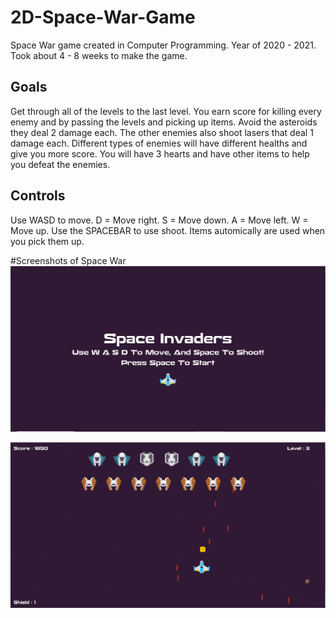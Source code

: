 # 2D-Space-War-Game
Space War game created in Computer Programming. Year of 2020 - 2021. Took about 4 - 8 weeks to make the game.

## Goals
Get through all of the levels to the last level. You earn score for killing every enemy and by passing the levels and picking up items. Avoid the asteroids they deal 2 damage each. The other enemies also shoot lasers that deal 1 damage each. Different types of enemies will have different healths and give you more score. You will have 3 hearts and have other items to help you defeat the enemies.

## Controls
Use WASD to move. D = Move right. S = Move down. A = Move left. W = Move up. Use the SPACEBAR to use shoot. Items automically are used when you pick them up.

#Screenshots of Space War
![Start Screen](https://raw.githubusercontent.com/carson24x7/2D-Space-War-Game/main/Screenshots/StartScreen.PNG)

![Playing Screen](https://raw.githubusercontent.com/carson24x7/2D-Space-War-Game/main/Screenshots/Playing.PNG)
